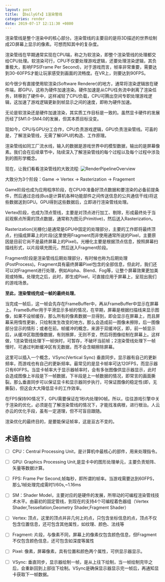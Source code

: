 ```yaml
---
layout: post
title: 【DailyGfx】1渲染管线
categories: render
date: 2019-07-17 12:11:30 +0800
---
```


渲染管线是整个渲染中的核心部分。渲染管线的主要目的是将3D描述的世界绘制成2D屏幕上显示的像素。可想而知其中的复杂度。

渲染管线在早期通常实现在CPU端，称之为软渲染，即整个渲染管线的处理都交给CPU处理。软渲染可行，CPU不仅要处理游戏逻辑，还要处理渲染逻辑，其负重极大，影响FPS(Frame Per Second)，对于游戏而言，帧率非常重要，需要达到30-60FPS才能让玩家感受到画面的流畅度。在VR上，则要达到90FPS。

如今很少有直接使用软渲染(Software Renderer)的地方，通常将渲染逻辑放在硬件端，即GPU，这称为硬件加速渲染。硬件加速是从CPU任务流中剥离了渲染任务，转移到了硬件中，这样减轻了CPU负载，CPU可腾出空间专职处理游戏逻辑，这加速了游戏逻辑更新到帧显示之间的速度，即称为硬件加速。

无论是软渲染还是硬件加速渲染，其实质工作目标是一致的。虽然显卡硬件的发展历经了SM1.0-SM4.0的发展，但其本质目标没变。

现如今，CPU与GPU分工合作，CPU负责游戏逻辑，GPU负责渲染管线。可喜的是，了解渲染管线，无需了解GPU的构造、工作原理。

渲染管线如同工厂流水线，输入的数据是游戏世界中的模型数据，输出的是屏幕像素。我们会在后续章节中，陆续深入了解渲染管线的每个过程以及每个过程中涉及到的图形学概念。

现在，让我们看看渲染管线的大致流程:
![RenderPipelineOverview](../../../assets/images/render-pipeline.png)

大致分为3个阶段：Game -> Vertex -> Rasterization ->  Fragement

Game阶段也成为应用程序阶段，在CPU中准备好顶点数据和要渲染的必备前提条件，然后通过总线(Bus是计算机各种功能部件之间传送信息的公共通信干线)将这些数据送到GPU。GPU得到这些数据后，立即进行渲染管线处理。

Vertex阶段，也成为顶点管线，主要是对顶点进行加工、剔除，形成最终处于当前观察点所需的顶点数据，通常称为图元(Primitive)，然后送入Rasterization。

Rasterization(光栅化)是通常是GPU中固定的处理部分，主要的工作即将最终顶点，扫描成屏幕上的片段(这里使用Fragment而非使用通常所说的Pixel，主要原因是目前它尚不是最终屏幕上的Pixel)。光栅化主要是根据顶点信息，按照屏幕扫描线形式，以片段填充图元，然后送入Fragment阶段。

Fragment阶段是渲染管线后期处理部分，有时候也称为后期处理(PostProcess)。Fragment具有最终屏幕Pixel包含的全部信息，但此时，我们还可以对Fragment进行处理，例如Alpha、Blend、Fog等，让整个屏幕效果更加美观或特殊。处理完之后，此时，即生成Pixel，可直接应用于屏幕上，呈现出我们的游戏场景。

**至此，渲染管线完成一帧的最终处理**。

当完成一帧后，这一帧会先存在FrameBuffer中，再从FrameBuffer中显示在屏幕上。FrameBuffer用于平滑显示多帧的情况，在早期，屏幕是根据扫描线来显示图像，如果不设帧缓存，那么所有的像素数据一旦得到，即会显示在屏幕上，而且屏幕采用惰性更新，只绘制发生改变的地方。那么会造成前一图像未擦除，后一图像部分显示的情形；或者在前。帧缓冲的概念，来源于双缓冲区，即，前一帧显示后，从缓冲区取图像数据，有则擦屏，无则不变，然后将图像绘制在屏幕上。这样做，1渲染管线处理下一帧快时，可暂存，不破坏当前帧；2渲染管线处理下一帧慢时，可通过判断缓冲区有无数据，而不会含糊擦除屏幕。

这里可以插入一个概念，VSync(Vertical Sync) 垂直同步。显示器有自己的更新频率，而游戏也有自己的更新频率。最常见的是显卡帧率可达120FPS，而显示器只有60FPS。当显卡帧率大于显示器帧率时，会有多张图像供显示器显示，此时会造成图像上半段是下一帧数据，下半段是上一帧数据的情况，即常言的画面撕裂。那么垂直同步可以保证显卡和显示器同步执行，可保证图像的稳定性(即，无撕裂)，但这会大大降低显卡的工作效率。

在FPS保持90情况下，GPU需要保证在1秒内处理90帧。所以，往往游戏引擎中关于渲染的优化，必须是在了解渲染管线的情况下，才能找准病根，进行根治。人云亦云的优化手段，虽有一定道理，但不可盲目跟随。

渲染优化的最终目的，是要能保证帧率，这是亘古不变的。


## 术语自检
- [ ] CPU：Central Processing Unit，是计算机中最核心的部件，用来处理指令。
- [ ] GPU: Graphics Processing Unit,是显卡中的图形处理单元，主要负责矩阵、矢量等数据计算。
- [ ] FPS: Frame Per Second,帧每秒，即所谓的帧率。当游戏需要达到60FPS，那么1帧处理完成需时1/60s,~1.16ms
- [ ] SM：Shader Model，主要对应的是硬件的发展，所带动的可编程渲染管线技术水平。由最初的固定管线，到现在的支持4个可编程着色器组（Vertex Shader,Tessellation,Geometry Shader,Fragment Shader）
- [ ] Vertex: 顶点，这里的顶点并非几何上的点，只包含坐标信息的点，顶点不仅包含位置信息，还可包含其他属性，如纹理、颜色、法线等
- [ ] Fragment: 片段，与像素不同，屏幕上的像素仅包含颜色信息，但Fragment不仅包含颜色信息，还可包含如深度等属性
- [ ] Pixel: 像素，屏幕像素，具有位置和颜色两个属性，可供显示器显示。
- [ ] VSync: 垂直同步，显示器绘制一帧，是从上往下绘制，当一帧绘制完毕之后，会重新回到上部往下绘制。VSync是确保显示器显示完一帧后，再通知显卡获取下一帧数据。



